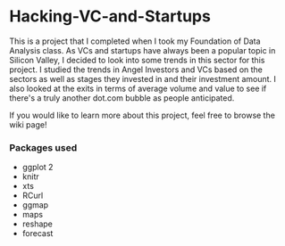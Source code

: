 # Hacking-VC-and-Startups

This is a project that I completed when I took my Foundation of Data Analysis class. As VCs and startups have 
always been a popular topic in Silicon Valley, I decided to look into some trends in this sector for this project. I studied
the trends in Angel Investors and VCs based on the sectors as well as stages they invested in and their investment amount. I also
looked at the exits in terms of average volume and value to see if there's a truly another dot.com bubble as people anticipated. 

If you would like to learn more about this project, feel free to browse the wiki page! 


### Packages used
* ggplot 2
* knitr
* xts
* RCurl
* ggmap
* maps
* reshape
* forecast
